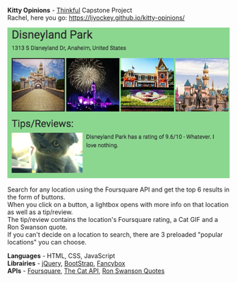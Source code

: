 <b>Kitty Opinions</b> - <a href="https://www.thinkful.com">Thinkful</a> Capstone Project<br>
Rachel, here you go: https://ljyockey.github.io/kitty-opinions/

<img src="img/screenshot.png" alt="screenshot">

Search for any location using the Foursquare API and get the top 6 results in the form of buttons. <br>
When you click on a button, a lightbox opens with more info on that location as well as a tip/review. <br>
The tip/review contains the location's Foursquare rating, a Cat GIF and a Ron Swanson quote. <br>
If you can't decide on a location to search, there are 3 preloaded "popular locations" you can choose. <br>

<b>Languages</b> - HTML, CSS, JavaScript <br>
<b>Librairies</b> - 
	<a href="https://jquery.com/">jQuery</a>, 
	<a href="http://getbootstrap.com/">BootStrap</a>, 
	<a href="http://fancybox.net/">Fancybox</a> <br>
<b>APIs</b> - 
	<a href="https://foursquare.com/" target="blank" rel="noopener noreferrer">Foursquare</a>, 
	<a href="https://thecatapi.com/" target="blank" rel="noopener noreferrer">The Cat API</a>, 
	<a href="https://github.com/jamesseanwright/ron-swanson-quotes#ron-swanson-quotes-api" target="blank" rel="noopener noreferrer">Ron Swanson Quotes</a>
